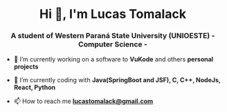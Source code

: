 <h1 align="center">Hi 👋, I'm Lucas Tomalack</h1>
<h3 align="center">A student of Western Paraná State University (UNIOESTE) - Computer Science -</h3>

- 🔭 I’m currently working on a software to **VuKode** and others **personal projects**

- 🌱 I’m currently coding with **Java(SpringBoot and JSF), C, C++, NodeJs, React, Python**

- 📫 How to reach me **lucastomalack@gmail.com**
